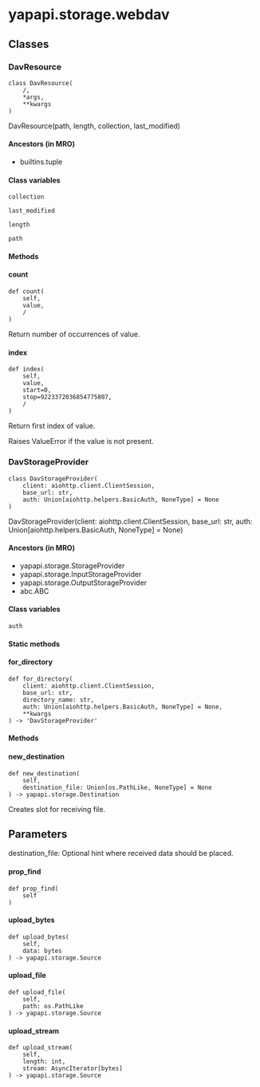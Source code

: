 # yapapi.storage.webdav

## Classes

### DavResource

```text
class DavResource(
    /,
    *args,
    **kwargs
)
```

DavResource\(path, length, collection, last\_modified\)

#### Ancestors \(in MRO\)

* builtins.tuple

#### Class variables

```text
collection
```

```text
last_modified
```

```text
length
```

```text
path
```

#### Methods

#### count

```text
def count(
    self,
    value,
    /
)
```

Return number of occurrences of value.

#### index

```text
def index(
    self,
    value,
    start=0,
    stop=9223372036854775807,
    /
)
```

Return first index of value.

Raises ValueError if the value is not present.

### DavStorageProvider

```text
class DavStorageProvider(
    client: aiohttp.client.ClientSession,
    base_url: str,
    auth: Union[aiohttp.helpers.BasicAuth, NoneType] = None
)
```

DavStorageProvider\(client: aiohttp.client.ClientSession, base\_url: str, auth: Union\[aiohttp.helpers.BasicAuth, NoneType\] = None\)

#### Ancestors \(in MRO\)

* yapapi.storage.StorageProvider
* yapapi.storage.InputStorageProvider
* yapapi.storage.OutputStorageProvider
* abc.ABC

#### Class variables

```text
auth
```

#### Static methods

#### for\_directory

```text
def for_directory(
    client: aiohttp.client.ClientSession,
    base_url: str,
    directory_name: str,
    auth: Union[aiohttp.helpers.BasicAuth, NoneType] = None,
    **kwargs
) -> 'DavStorageProvider'
```

#### Methods

#### new\_destination

```text
def new_destination(
    self,
    destination_file: Union[os.PathLike, NoneType] = None
) -> yapapi.storage.Destination
```

Creates slot for receiving file.

## Parameters

destination\_file: Optional hint where received data should be placed.

#### prop\_find

```text
def prop_find(
    self
)
```

#### upload\_bytes

```text
def upload_bytes(
    self,
    data: bytes
) -> yapapi.storage.Source
```

#### upload\_file

```text
def upload_file(
    self,
    path: os.PathLike
) -> yapapi.storage.Source
```

#### upload\_stream

```text
def upload_stream(
    self,
    length: int,
    stream: AsyncIterator[bytes]
) -> yapapi.storage.Source
```

